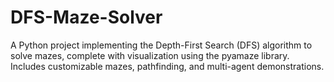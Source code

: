 # DFS-Maze-Solver
A Python project implementing the Depth-First Search (DFS) algorithm to solve mazes, complete with visualization using the pyamaze library. Includes customizable mazes, pathfinding, and multi-agent demonstrations.
